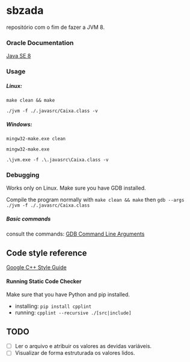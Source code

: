 # sbzada

repositório com o fim de fazer a JVM 8.

### Oracle Documentation

[Java SE 8](https://docs.oracle.com/javase/specs/jvms/se8/html/index.html)

### Usage

##### Linux:
`make clean && make`

`./jvm -f ./.javasrc/Caixa.class -v`

##### Windows:
`mingw32-make.exe clean`

`mingw32-make.exe`

`.\jvm.exe -f .\.javasrc\Caixa.class -v`

### Debugging

Works only on Linux. Make sure you have GDB installed.

Compile the program normally with `make clean && make`
then `gdb --args ./jvm -f ./.javasrc/Caixa.class`

##### Basic commands
consult the commands: [GDB Command Line Arguments](http://www.yolinux.com/TUTORIALS/GDB-Commands.html)
 
## Code style reference
[Google C++ Style Guide](https://google.github.io/styleguide/cppguide.html)

#### Running Static Code Checker
Make sure that you have Python and pip installed.

- installing: `pip install cpplint`
- running: `cpplint --recursive ./[src|include]`

## TODO
 - [ ] Ler o arquivo e atribuir os valores as devidas variáveis.  
 - [ ] Visualizar de forma estruturada os valores lidos.